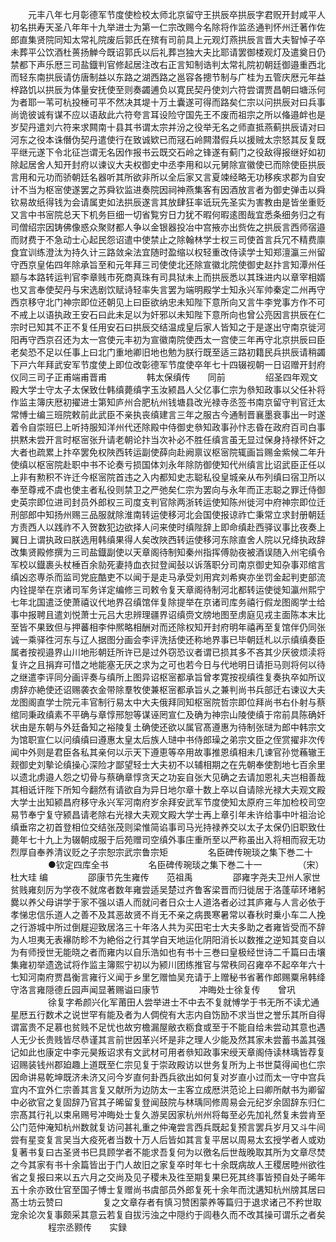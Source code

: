 <!-- { "loadSidebar": true } -->
　　元丰八年七月彰德军节度使检校太师北京留守王拱辰卒拱辰字君贶开封咸平人初名拱寿天圣八年年十九举进士为第一仁宗改赐今名除将作监丞通判怀州迁著作佐郎直集贤院同知太常礼院废后郭氏在殡有司前具上元观灯燕拱辰言晋大夫智悼子卒未葬平公饮酒杜蒉扬觯今既诏郭氏以后礼葬岂独大夫比耶请罢御楼观灯及遣奠日仍禁都下声乐厯三司盐鐡判官修起居注改右正言知制诰判太常礼院初朝廷御邉重西北而轻东南拱辰请仿唐制益以东路之湖西路之邕容各摠节制与广桂为五管庆厯元年益梓路饥以拱辰为体量安抚使至则奏蠲逋负以寛民契丹使刘六符尝谓贾昌朝曰塘泺何为者耶一苇可杭投棰可平不然决其堤十万土囊遂可得而路矣仁宗以问拱辰对曰兵事尚诡彼诚有谋不应以语敌此六符夸言耳设险守国先王不废而祖宗之所以偹邉衅也是岁契丹遣刘六符来求闗南十县其书谓太宗并汾之役举无名之师直抵燕蓟拱辰请对曰河东之役本诛僭伪契丹遣使行在致诚欵已而冦石岭闗潜假兵以援贼太宗怒其反复既平继元遂下令北征岂谓无名因作报书云既交石岭之锋遂有蓟门之役敌得报继好如初除起居舍人知开封府以谏议大夫权御史中丞李用和以元舅除宣徽使已而除使臣拱辰言用和元功而骄朝廷名器听其所欲非所以全后家又言夏竦经略无功移疾求郡为自安计不当为枢宻使遂罢之苏舜钦监进奏院因祠神燕集客有因酒放言者为御史弹击以舜钦易故纸得钱为会请属吏如法拱辰遂言其放肆狂率诋玩先圣实为害教由是皆坐重贬又言中书宻院总天下机务巨细一切省覧穷日力犹不暇何暇逺图哉宜悉条细务归之有司僧绍宗因铸佛像惑众聚财都人争以金银器投冶中宫掖亦出赀佐之拱辰言西师宿邉而财费于不急动士心起民怨诏遣中使禁止之除翰林学士权三司使首言兵冗不精费廪食宜训练澄汰为持久计三路敛籴法宜随时盈缩以权轻重改侍读学士知郑澶瀛三州留守西京皇佑四年除承旨至和元年拜三司使使北还除宣徽北院使御史赵抃言知潭州任颛与本路转运判官李章贱市死商真珠有司具狱未上而拱辰悉以其珠进内以章宰相婿也又言奉使契丹与宋选剧饮赋诗轻率失言罢为端明殿学士知永兴军帅秦定二州再守西京移守北门神宗即位还朝见上曰臣欲纳忠未知陛下意所向又言牛李党事方作不可不戒上以语执政王安石曰此未足以为奸邪以未知陛下意所向也曾公亮因言拱辰在仁宗时已知其不正不复任用安石曰拱辰交结温成皇后家人皆知之于是遂出守南京徙河阳再守西京召还为太一宫使元丰初为宣徽南院使西太一宫使三年再守北京拱辰曰臣老矣恐不足以任事上曰北门重地卿旧地也勉为朕行既至适三路初籍民兵拱辰请稍蠲下戸六年拜武安军节度使上即位改彰德军节度使卒年七十四辍视朝一日诏赠开封府仪同三司子正甫端甫晋甫
　　
　　韩太保缜传　　同前
　　
　　绍圣四年观文殿大学士守太子太保致仕韩缜薨缜字玉汝颍昌人父亿事仁宗为叅知政事以父任补将作监主簿庆厯初擢进士第知庐州合肥杭州钱塘县改光禄寺丞签书南京留守判官迁太常愽士编三班院敕前此武臣不亲执丧缜建言三年之服古今通制晋襄墨衰事出一时遂着令自崇班巳上听持服知洋州代还除殿中侍御史叅知政事孙忭志昏在政府百司白事拱黙未尝开言时枢宻张升请老朝论抃当次补必不胜任缜言虽无显过保身持禄怀奸之大者也疏累上抃卒罢免权陜西转运副使薛向赴阙禀议枢宻院辄画旨赐金紫候二年升使缜以枢宻院赴职中书不论奏亏损国体刘永年除防御使知代州缜言比诏武臣正任以上非有勲积不许迁今枢宻院首违之入内都知史志聪私役皇城亲从布列缜曰宿卫所以奉至尊戒不虞也使主者私役则禁卫之严弛矣仁宗为罢向与永年而正志聪之罪迁侍御史英宗即位进司封员外郎权三司度支判官除两浙转运使知陈州徙河中府神宗即位迁刑部郎中知扬州赐三品服就除淮南转运使移河北会国使报谅祚亡秉常立求封册朝廷方责西人以践祚不入贺数犯边欲择人问来使时缜陛辞上即命缜赴西驿议事比夜奏上翼日上谓执政曰朕选用韩缜果得人矣改陜西转运使移河东除直舍人院以兄绛执政辞改集贤殿修撰为三司盐鐡副使以天章阁待制知秦州指挥傅勍夜被酒误随入州宅缜令军校以鐡裹头杖棰百余勍死妻持血衣挝登闻鼔以诉落职分司南京御史知杂事邓绾言缜凶恣専杀而监司党庇酷吏不以闻于是走马承受刘用宾刘希奭亦坐罚金起判吏部流内铨提举在京诸司军务详定编修三司敕令复天章阁待制河北都转运使徙知瀛州熙宁七年北国遣泛使萧禧议代地界召缜馆伴复除提举在京诸司库务禧行假龙图阁学士给事中报聘且遣刘悦萧士元吕大忠辨理疆界诏缜赍文牓地图至虏庭见戎主面陈本末比至皆不果致但与押蕃相李仲熈略相酬对而还除权知开封府明年禧再至复馆伴仍同张诚一乘驿徃河东与辽人据图分画会李评洗括使还称地界事已毕朝廷札以示缜缜奏臣属者按视邉界山川地形朝廷所许已是过外窃恐议者谓已损其多不吝其少厌彼烦渎将复许之且捐弃可惜之地能塞无厌之求为之可也若今日与代地明日请拒马则将何以待之继遣李评同分画评奏与缜所上图异诏枢宻都承旨曾孝寛按视缜徃复奏执卒如所议虏辞亦絶使还诏赐袭衣金带除羣牧使兼枢宻都承旨乆之兼判尚书兵部迁右谏议大夫龙图阁直学士院元丰官制行易太中大夫俄拜同知枢宻院哲宗即位拜尚书右仆射与蔡绾同秉政缜素不平确与章惇邢恕等谋诬罔宣仁及确为神宗山陵使缜于帘前具陈确奸状由是东朝与外廷备知之裕陵复土确使还欲以属官髙遵惠为待制张琎为郎中韩宗文为馆职宣仁以问缜缜曰遵惠太皇太后族人琎中书侍郎璪之弟宗文臣之侄赏擢非次传闻中外则是君臣各私其亲何以示天下遵恵等卒用故事推恩缜相未几谏官孙觉蘓辙王觌御史刘摰论缜操心深险才鄙望轻士大夫初不以辅相期之在先朝奉使割地七百余里以遗北虏邉人怨之切骨与蔡确章惇贪天之功妄自张大见确之去请加恩礼夫岂相善哉其相诋讦陛下所知今翻然有请欲自为异日地尔章十数上卒以自请除光禄大夫观文殿大学士出知颍昌府移守永兴军河南府岁余拜安武军节度使知太原府三年加检校司空易节奉宁复守颍昌请老除右光禄大夫观文殿大学士再上章引年未许给事中叶祖治论缜垂帘之初首登相位交结张茂则梁惟简谄事司马光持禄养交以太子太保仍旧职致仕薨年七十九上为辍朝成服于后苑赠司空缜外事庄重所至以严称虽出入将相而寂无功烈厚自奉养清议贬之子宗恕宗武宗鲁宗矩
　　
　　名臣碑传琬琰之集下巻二十
　　
　　●钦定四库全书
　　
　　名臣碑传琬琰之集下巻二十一
　　
　　（宋）杜大珪 编
　　
　　邵康节先生雍传　　范祖禹
　　
　　邵雍字尧夫卫州人家世贫贱雍刻厉为学夜不就席者数年雍尝适吴楚过齐鲁客梁晋而归徙居于洛蓬荜环堵躬爨以养父母讲学于家不强以语人而就问者日众士人道洛者必过其庐雍与人言必依于孝悌忠信乐道人之善不及其恶故贤不肖无不亲之病畏寒暑常以春秋时乗小车二人挽之行游城中所过倒屣迎致居洛三十年洛人共为买田宅士大夫多助之者雍皆受而不辞为人坦夷无表襮防畛不为絶俗之行其学自天地运化阴阳消长以数推之逆知其变自以为有师授世无能晓之者而雍内以自乐浩如也有书十三巻曰皇极经世诗二千篇曰击壤集雍初举遗逸试将作监主簿熙宁初以为颍川团练推官与常秩同召雍卒不起卒年六十七知河南府贾昌衡言雍行义闻于乡里乞赠恤吴充请于上赠秘书省著作郎赐粟帛韩绛守洛言雍隠德丘园声闻显著赐谥曰康节
　　
　　冲晦处士徐复传　　曾巩
　　
　　徐复字希颜兴化军莆田人尝举进士不中去不复就愽学于书无所不读尤通星厯五行数术之说世罕有能及者为人倜傥有大志内自饬励不求当世之誉乐其所自得谓富贵不足慕也贫贱不足忧也故穷檐漏屋敝衣粝食或至于不能自给未尝动其意也遇人无少长贵贱皆尽恭谨其言前世因革兴坏是非之理人少能及然其家未尝蓄书盖其强记如此也康定中李元昊叛诏求有文武材可用者叅知政事宋绶天章阁侍读林瑀皆荐复诏赐装钱州郡廹趣上道既至仁宗见复于崇政殿访以世务复所为上书世莫得闻也仁宗因命讲易乾坤既济未济又问今岁直何卦西兵欲出如何复对岁直小过而太一守中宫兵宜内不宜外仁宗善其言复又献所为边防太一主客立成厯洪范论上曰卿所献书为卿留中必欲官之复固辞乃官其子晞留复登闻鼓院与林瑀同修周易会元纪岁余固辞东归仁宗髙其行礼以束帛赐号冲晦处士复久游吴因家杭州州将每至必先加礼然复未尝肯至公门范仲淹知杭州数就复访问甚礼重之仲淹尝言西兵既起复预言罢兵岁月又斗牛间尝有星变复言吴当大疫死者当数十万人后皆如其言复平居以周易太玄授学者人或劝复著书复曰古圣贤书巳具顾学者不能求吾复何为以徼名后世哉晚取其所为文章尽焚之今其家有书十余篇皆出于门人故旧之家复卒时年七十余既病故人王稷居睦州欲徃省之复报曰来以五六月之交尚及见子稷未及徃至期复果巳死其终事皆预自处子晞年五十余亦致仕官至国子愽士复赠尚书虞部员外郎复死十余年而沈遘知杭州牓其居曰髙士坊云赞曰
　　
　　复之文章存者有慎习赞困蒙养等篇归于退求诸己不矜世取宠余论次复事颇采其意云若复自拔污浊之中隠约于闾巷久而不改其操可谓乐之者矣
　　
　　程宗丞颢传　　实録
　　
